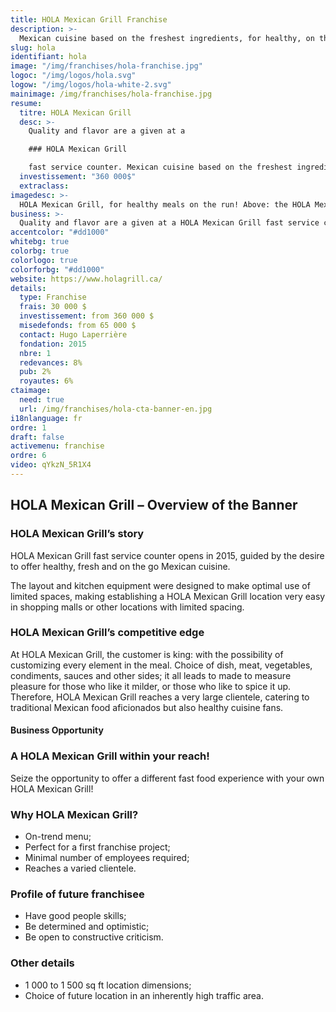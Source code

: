 ```yaml
---
title: HOLA Mexican Grill Franchise
description: >-
  Mexican cuisine based on the freshest ingredients, for healthy, on the go meals.
slug: hola
identifiant: hola
image: "/img/franchises/hola-franchise.jpg"
logoc: "/img/logos/hola.svg"
logow: "/img/logos/hola-white-2.svg"
mainimage: /img/franchises/hola-franchise.jpg
resume:
  titre: HOLA Mexican Grill 
  desc: >-
    Quality and flavor are a given at a 

    ### HOLA Mexican Grill 

    fast service counter. Mexican cuisine based on the freshest ingredients, for healthy, on the go meals. The possibilities and combinations are unlimited for the creation of a made-to-measure meal, tailored to the customer’s tastes; be it on location, for take-out or delivery.    
  investissement: "360 000$"
  extraclass: 
imagedesc: >-
  HOLA Mexican Grill, for healthy meals on the run! Above: the HOLA Mexican Grill counter located at La Pyramide in Ste-Foy.
business: >-
  Quality and flavor are a given at a HOLA Mexican Grill fast service counter. Mexican cuisine based on the freshest ingredients, for healthy, on the go meals. The possibilities and combinations are unlimited for the creation of a made-to-measure meal, tailored to the customer’s tastes; be it on location, for take-out or delivery.  
accentcolor: "#dd1000"
whitebg: true
colorbg: true
colorlogo: true
colorforbg: "#dd1000"
website: https://www.holagrill.ca/
details:
  type: Franchise
  frais: 30 000 $
  investissement: from 360 000 $ 
  misedefonds: from 65 000 $
  contact: Hugo Laperrière
  fondation: 2015
  nbre: 1
  redevances: 8%
  pub: 2%
  royautes: 6%
ctaimage: 
  need: true
  url: /img/franchises/hola-cta-banner-en.jpg
i18nlanguage: fr
ordre: 1
draft: false
activemenu: franchise
ordre: 6
video: qYkzN_5R1X4
---
```

## HOLA Mexican Grill – Overview of the Banner

### HOLA Mexican Grill’s story

HOLA Mexican Grill fast service counter opens in 2015, guided by the desire to offer healthy, fresh and on the go Mexican cuisine.

The layout and kitchen equipment were designed to make optimal use of limited spaces, making establishing a HOLA Mexican Grill location very easy in shopping malls or other locations with limited spacing. 

### HOLA Mexican Grill’s competitive edge 

At HOLA Mexican Grill, the customer is king: with the possibility of customizing every element in the meal. Choice of dish, meat, vegetables, condiments, sauces and other sides; it all leads to made to measure pleasure for those who like it milder, or those who like to spice it up. Therefore, HOLA Mexican Grill reaches a very large clientele, catering to traditional Mexican food aficionados but also healthy cuisine fans. 

#### Business Opportunity 

### A HOLA Mexican Grill within your reach! 

Seize the opportunity to offer a different fast food experience with your own HOLA Mexican Grill! 

### Why HOLA Mexican Grill? 

- On-trend menu; 
- Perfect for a first franchise project; 
- Minimal number of employees required;
- Reaches a varied clientele.

### Profile of future franchisee 

- Have good people skills; 
- Be determined and optimistic; 
- Be open to constructive criticism. 
 
### Other details

- 1 000 to 1 500 sq ft location dimensions;
- Choice of future location in an inherently high traffic area.
